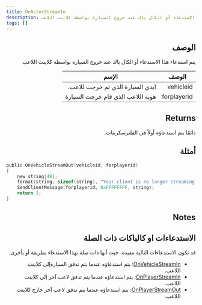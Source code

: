```yaml
---
title: OnActorStreamIn
description: يتم استدعاء هذا الاستدعاء أو الكال باك عند خروج السيارة بواسطة كلاينت اللاعب
tags: []
---
```


<VersionWarn name='callback' version='SA-MP 0.3.7' />

<div dir="rtl" style={{ textAlign: "right" }}>


## الوصف

يتم استدعاء هذا الاستدعاء أو الكال باك عند خروج السيارة بواسطة كلاينت اللاعب

| الوصف        |        الإسم                                                |
| ----------- | ------------------------------------------------------------ |
| vehicleid   | ايدي السيارة الذي تم خرجت للاعب.                            |
| forplayerid | هوية اللاعب الذي قام خرجت السيارة                          |

## Returns

دائمًا يتم استدعاؤه أولاً في الفلترسكربتات.

## أمثلة

</div>

```c
public OnVehicleStreamOut(vehicleid, forplayerid)
{
    new string[48];
    format(string, sizeof(string), "Your client is no longer streaming vehicle %d", vehicleid);
    SendClientMessage(forplayerid, 0xFFFFFFFF, string);
    return 1;
}
```

<div dir="rtl" style={{ textAlign: "right" }}>

## Notes

<TipNPCCallbacks/>

## الاستدعاءات او كالباكات ذات الصلة

قد تكون الاستدعاءات التالية مفيدة، حيث أنها ذات صلة بهذا الاستدعاء بطريقة أو بأخرى.

- [OnVehicleStreamIn](../callbacks/OnVehicleStreamIn): يتم استدعاؤه عندما يتم تدفق السبارةإلى كلاينت اللاعب.
- [OnPlayerStreamIn](../callbacks/OnPlayerStreamIn): يتم استدعاؤه عندما يتم تدفق لاعب آخر إلى كلاينت اللاعب.
- [OnPlayerStreamOut](../callbacks/OnPlayerStreamOut): يتم استدعاؤه عندما يتم تدفق لاعب آخر خارج كلاينت اللاعب.

</div>

